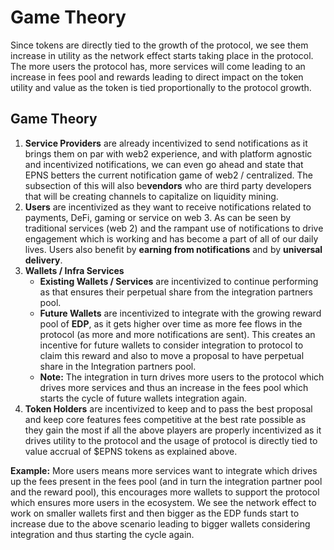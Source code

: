# Game Theory

Since tokens are directly tied to the growth of the protocol, we see them increase in utility as the network effect starts taking place in the protocol. The more users the protocol has, more services will come leading to an increase in fees pool and rewards leading to direct impact on the token utility and value as the token is tied proportionally to the protocol growth.

## Game Theory

1. **Service Providers** ​are already incentivized to send notifications as it brings them on par with web2 experience, and with platform agnostic and incentivized notifications, we can even go ahead and state that EPNS betters the current notification game of web2 / centralized. The subsection of this will also be ​**vendors** ​who are third party developers that will be creating channels to capitalize on liquidity mining.
2. **Users**​ are incentivized as they want to receive notifications related to payments, DeFi, gaming or service​ ​on web 3. As can be seen by traditional services \(web 2\) and the rampant use of notifications to drive engagement which is working and has become a part of all of our daily lives. Users also benefit by ​**earning from notifications** ​and by **universal delivery**​.
3. **Wallets / Infra Services**
   * **Existing Wallets / Services** ​are incentivized to continue performing as that ensures their perpetual share from the integration partners pool.
   * **Future Wallets** ​are incentivized to integrate with the growing reward pool of **EDP**, ​as​ ​it gets higher over time as more fee flows in the protocol \(as more and more notifications are sent\). This creates an incentive for future wallets to consider integration to protocol to claim this reward and also to move a proposal to have perpetual share in the Integration partners pool.
   * **Note:** ​The integration in turn drives more users to the protocol which drives more services and thus an increase in the fees pool which starts the cycle of future wallets integration again.
4. **Token Holders** ​are incentivized to keep and to pass the best proposal and keep core features fees competitive at the best rate possible as they gain the most if all the above players are properly incentivized as it drives utility to the protocol and the usage of protocol is directly tied to value accrual of $EPNS tokens as explained above.

**Example:**​ More users means more services want to integrate which drives up the fees present in the fees pool \(and in turn the integration partner pool and the reward pool\), this encourages more wallets to support the protocol which ensures more users in the ecosystem. We see the network effect to work on smaller wallets first and then bigger as the EDP funds start to increase due to the above scenario leading to bigger wallets considering integration and thus starting the cycle again.

